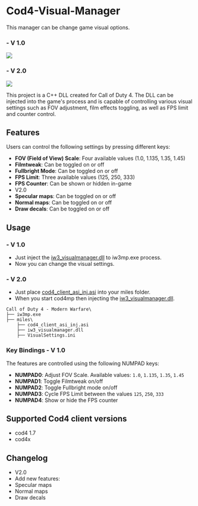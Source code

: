# Cod4-Visual-Manager
This manager can be change game visual options.

### - V 1.0
![](https://github.com/Istyu/Cod4-Visual-Manager/blob/main/iw3_visual.gif)
### - V 2.0
![](https://github.com/Istyu/Cod4-Visual-Manager/blob/main/iw3_visual2.gif)

This project is a C++ DLL created for Call of Duty 4. The DLL can be injected into the game's process and is capable of controlling various visual settings such as FOV adjustment, film effects toggling, as well as FPS limit and counter control.

## Features

Users can control the following settings by pressing different keys:

- **FOV (Field of View) Scale**: Four available values (1.0, 1.135, 1.35, 1.45)
- **Filmtweak**: Can be toggled on or off
- **Fullbright Mode**: Can be toggled on or off
- **FPS Limit**: Three available values (125, 250, 333)
- **FPS Counter**: Can be shown or hidden in-game
- V2.0
- **Specular maps**: Can be toggled on or off
- **Normal maps**: Can be toggled on or off
- **Draw decals**: Can be toggled on or off


## Usage

### - V 1.0
- Just inject the [iw3_visualmanager.dll](https://github.com/Istyu/Cod4-Visual-Manager/releases/tag/IW3visual) to iw3mp.exe process.
- Now you can change the visual settings.

### - V 2.0
- Just place [cod4_client_asi_inj.asi](https://github.com/Istyu/Cod4-Visual-Manager/releases/download/IW3Visual/cod4_client_asi_inj.asi) into your miles folder. 
- When you start cod4mp then injecting the [iw3_visualmanager.dll](https://github.com/Istyu/Cod4-Visual-Manager/releases/tag/IW3Visual).
```
Call of Duty 4 - Modern Warfare\
├── iw3mp.exe
├── miles\
    ├── cod4_client_asi_inj.asi
    ├── iw3_visualmanager.dll
    ├── VisualSettings.ini
```

### Key Bindings - V 1.0

The features are controlled using the following NUMPAD keys:

- **NUMPAD0**: Adjust FOV Scale. Available values: `1.0`, `1.135`, `1.35`, `1.45`
- **NUMPAD1**: Toggle Filmtweak on/off
- **NUMPAD2**: Toggle Fullbright mode on/off
- **NUMPAD3**: Cycle FPS Limit between the values `125`, `250`, `333`
- **NUMPAD4**: Show or hide the FPS counter

## Supported Cod4 client versions
- cod4 1.7
- cod4x

## Changelog
- V2.0
- Add new features: 
- Specular maps
- Normal maps
- Draw decals
